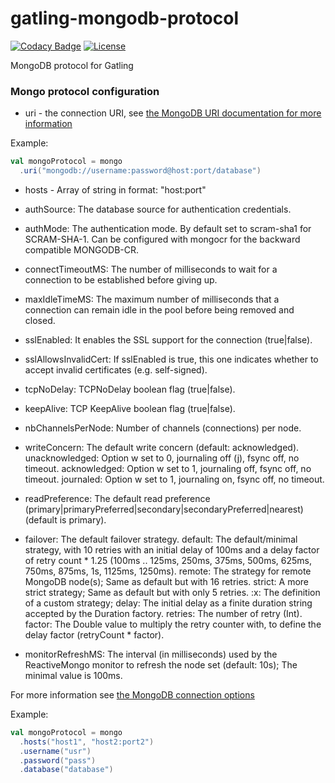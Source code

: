 # gatling-mongodb-protocol

[![Codacy Badge][codacy img]][codacy]
[![License][license img]][license]

MongoDB protocol for Gatling

### Mongo protocol configuration

* uri - the connection URI, see [the MongoDB URI documentation for more information](http://docs.mongodb.org/manual/reference/connection-string/)

Example:
```scala
val mongoProtocol = mongo
  .uri("mongodb://username:password@host:port/database")
```

* hosts - Array of string in format: "host:port"
* authSource: The database source for authentication credentials.
* authMode: The authentication mode. By default set to scram-sha1 for SCRAM-SHA-1. Can be configured with mongocr for the backward compatible MONGODB-CR.
* connectTimeoutMS: The number of milliseconds to wait for a connection to be established before giving up.
* maxIdleTimeMS: The maximum number of milliseconds that a connection can remain idle in the pool before being removed and closed.
* sslEnabled: It enables the SSL support for the connection (true|false).
* sslAllowsInvalidCert: If sslEnabled is true, this one indicates whether to accept invalid certificates (e.g. self-signed).
* tcpNoDelay: TCPNoDelay boolean flag (true|false).
* keepAlive: TCP KeepAlive boolean flag (true|false).
* nbChannelsPerNode: Number of channels (connections) per node.
* writeConcern: The default write concern (default: acknowledged).
        unacknowledged: Option w set to 0, journaling off (j), fsync off, no timeout.
        acknowledged: Option w set to 1, journaling off, fsync off, no timeout.
        journaled: Option w set to 1, journaling on, fsync off, no timeout.
    
* readPreference: The default read preference (primary|primaryPreferred|secondary|secondaryPreferred|nearest) (default is primary).
* failover: The default failover strategy.
        default: The default/minimal strategy, with 10 retries with an initial delay of 100ms and a delay factor of retry count * 1.25 (100ms .. 125ms, 250ms, 375ms, 500ms, 625ms, 750ms, 875ms, 1s, 1125ms, 1250ms).
        remote: The strategy for remote MongoDB node(s); Same as default but with 16 retries.
        strict: A more strict strategy; Same as default but with only 5 retries.
        <delay>:<retries>x<factor>: The definition of a custom strategy;
            delay: The initial delay as a finite duration string accepted by the Duration factory.
            retries: The number of retry (Int).
            factor: The Double value to multiply the retry counter with, to define the delay factor (retryCount * factor).
* monitorRefreshMS: The interval (in milliseconds) used by the ReactiveMongo monitor to refresh the node set (default: 10s); The minimal value is 100ms.

For more information see [the MongoDB connection options](http://reactivemongo.org/releases/0.12/documentation/tutorial/connect-database.html)

Example:
```scala
val mongoProtocol = mongo
  .hosts("host1", "host2:port2")
  .username("usr")
  .password("pass")
  .database("database")
```

[codacy]:https://www.codacy.com/app/mskonovalov/gatling-mongodb-protocol?utm_source=github.com&utm_medium=referral&utm_content=RC-Platform-Disco-Team/gatling-mongodb-protocol&utm_campaign=badger
[codacy img]:https://api.codacy.com/project/badge/Grade/ed9bf4ecb69f446986170dedebf582b9
[license]:LICENSE
[license img]:https://img.shields.io/badge/License-MIT-blue.svg

